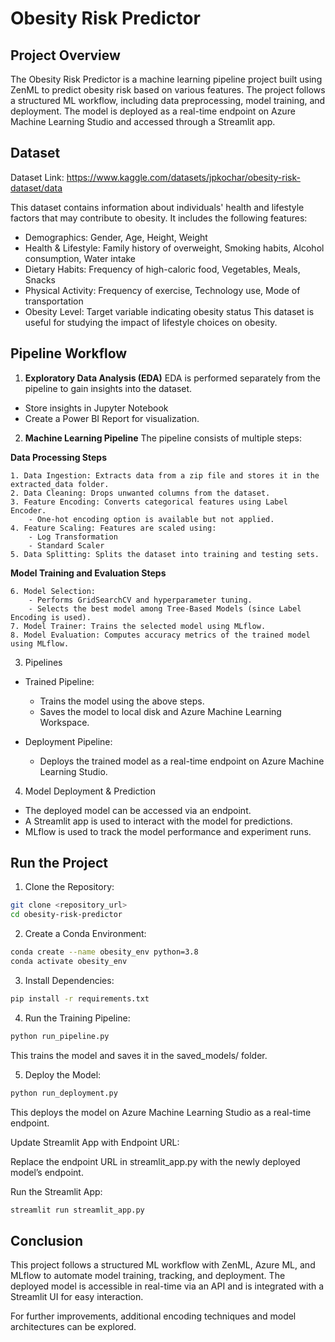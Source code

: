 
# Obesity Risk Predictor

##  Project Overview

The Obesity Risk Predictor is a machine learning pipeline project built using ZenML to predict obesity risk based on various features. The project follows a structured ML workflow, including data preprocessing, model training, and deployment. The model is deployed as a real-time endpoint on Azure Machine Learning Studio and accessed through a Streamlit app.
## Dataset

Dataset Link: https://www.kaggle.com/datasets/jpkochar/obesity-risk-dataset/data

This dataset contains information about individuals' health and lifestyle factors that may contribute to obesity. It includes the following features:

- Demographics: Gender, Age, Height, Weight
- Health & Lifestyle: Family history of overweight, Smoking habits, Alcohol consumption, Water intake
- Dietary Habits: Frequency of high-caloric food, Vegetables, Meals, Snacks
- Physical Activity: Frequency of exercise, Technology use, Mode of transportation
- Obesity Level: Target variable indicating obesity status
This dataset is useful for studying the impact of lifestyle choices on obesity.
<!-- ## Folder Structure

The project is organized into the following directories:

- analysis/: Contains Jupyter Notebook for EDA.
    - EDA.ipynb: Notebook with exploratory data analysis.
- data/: Stores the raw dataset.
    - obesity_risk.zip: Compressed dataset file.
- extracted_data/: Contains extracted CSV file after ingestion.
    - obesity_level.csv: Processed dataset.
- mlruns/: Stores MLflow tracking information.
- pipelines/: Contains ZenML pipeline scripts.
    - training_pipeline.py: Defines the model training pipeline.
    - deployment_pipeline.py: Defines the deployment pipeline.
- report/: Stores visualization reports. 
    - report.pbix: Power BI report.
- saved_models/: Stores trained models. 
    - trained_model.pkl: Saved model file.
- src/: Contains core ML processing scripts. 
    - ingest_data.py: Handles data ingestion.
    - clean_data.py: Performs data cleaning. 
    - feature_encoding.py: Encodes categorical features.
    - feature_scaling.py: Scales numerical features.
    - data_splitter.py: Splits data for training/testing.
    - model_selection.py: Performs model selection.
    - model_trainer.py: Trains the selected model.
    - model_evaluator.py: Evaluates trained model performance.
- steps/: Contains individual step implementations for ZenML. 
    - data_ingestion_step.py: Step for data ingestion.
    - clean_data_step.py: Step for data cleaning.
    - feature_encoding_step.py: Step for feature encoding.
    - feature_scaling_step.py: Step for feature scaling.
    - data_splitter_step.py: Step for splitting dataset.
    - model_selection_step.py: Step for model selection.
    - model_trainer_step.py: Step for training the model.
    - model_evaluation_step.py: Step for evaluating model performance.
- test/: Contains testing scripts. 
    - test_notebook.ipynb: Jupyter Notebook for testing model.
- config.json: Configuration file.
- environment.yml: Conda environment dependencies.
- request_model.py: Script to send requests to the deployed model. 
- run_deployment.py: Script to run deployment pipeline.
- run_pipeline.py: Script to run training pipeline.
- setup.py: Setup script.
- streamlit_app.py: Streamlit web app for user interaction. -->
## Pipeline Workflow

1. **Exploratory Data Analysis (EDA)**
EDA is performed separately from the pipeline to gain insights into the dataset.
- Store insights in Jupyter Notebook
- Create a Power BI Report for visualization.

2. **Machine Learning Pipeline**
The pipeline consists of multiple steps:

**Data Processing Steps**

    1. Data Ingestion: Extracts data from a zip file and stores it in the extracted_data folder.
    2. Data Cleaning: Drops unwanted columns from the dataset.
    3. Feature Encoding: Converts categorical features using Label Encoder.
        - One-hot encoding option is available but not applied.
    4. Feature Scaling: Features are scaled using:
        - Log Transformation
        - Standard Scaler
    5. Data Splitting: Splits the dataset into training and testing sets.
**Model Training and Evaluation Steps**

    6. Model Selection:
        - Performs GridSearchCV and hyperparameter tuning.
        - Selects the best model among Tree-Based Models (since Label Encoding is used).
    7. Model Trainer: Trains the selected model using MLflow.
    8. Model Evaluation: Computes accuracy metrics of the trained model using MLflow.
3. Pipelines

- Trained Pipeline:
    - Trains the model using the above steps.
    - Saves the model to local disk and Azure Machine Learning Workspace.

- Deployment Pipeline:
    - Deploys the trained model as a real-time endpoint on Azure Machine Learning Studio.

4. Model Deployment & Prediction

- The deployed model can be accessed via an endpoint.
- A Streamlit app is used to interact with the model for predictions.
- MLflow is used to track the model performance and experiment runs.


## Run the Project

1. Clone the Repository:


```bash
git clone <repository_url>
cd obesity-risk-predictor
```
2. Create a Conda Environment:
```bash
conda create --name obesity_env python=3.8
conda activate obesity_env
```
3. Install Dependencies:
```bash
pip install -r requirements.txt
```
4. Run the Training Pipeline:
```bash
python run_pipeline.py
```
This trains the model and saves it in the saved_models/ folder.

5. Deploy the Model:
```bash
python run_deployment.py
```
This deploys the model on Azure Machine Learning Studio as a real-time endpoint.

Update Streamlit App with Endpoint URL:

Replace the endpoint URL in streamlit_app.py with the newly deployed model’s endpoint.

Run the Streamlit App:
```bash
streamlit run streamlit_app.py
```
## Conclusion

This project follows a structured ML workflow with ZenML, Azure ML, and MLflow to automate model training, tracking, and deployment. The deployed model is accessible in real-time via an API and is integrated with a Streamlit UI for easy interaction.

For further improvements, additional encoding techniques and model architectures can be explored.